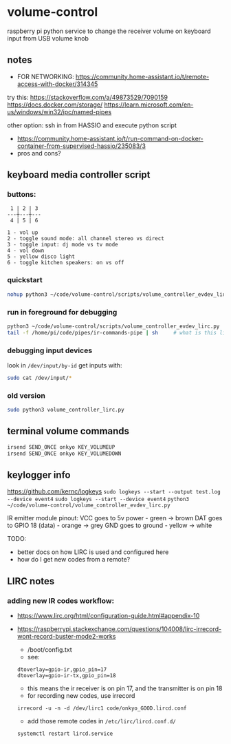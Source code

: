 # volume-control

raspberry pi python service to change the receiver volume on keyboard input from
USB volume knob

## notes

<!-- TODO: -->

- FOR NETWORKING: https://community.home-assistant.io/t/remote-access-with-docker/314345

try this:
https://stackoverflow.com/a/49873529/7090159
https://docs.docker.com/storage/
https://learn.microsoft.com/en-us/windows/win32/ipc/named-pipes

other option: ssh in from HASSIO and execute python script

- https://community.home-assistant.io/t/run-command-on-docker-container-from-supervised-hassio/235083/3
- pros and cons?

## keyboard media controller script

### buttons:

```
 1 | 2 | 3
---┼---┼---
 4 | 5 | 6

1 - vol up
2 - toggle sound mode: all channel stereo vs direct
3 - toggle input: dj mode vs tv mode
4 - vol down
5 - yellow disco light
6 - toggle kitchen speakers: on vs off
```

### quickstart

```bash
nohup python3 ~/code/volume-control/scripts/volume_controller_evdev_lirc.py & disown
```

### run in foreground for debugging

```bash
python3 ~/code/volume-control/scripts/volume_controller_evdev_lirc.py
tail -f /home/pi/code/pipes/ir-commands-pipe | sh     # what is this line doing
```

### debugging input devices

look in `/dev/input/by-id`
get inputs with:

```bash
sudo cat /dev/input/*
```

### old version

```bash
sudo python3 volume_controller_lirc.py
```

## terminal volume commands

```bash
irsend SEND_ONCE onkyo KEY_VOLUMEUP
irsend SEND_ONCE onkyo KEY_VOLUMEDOWN
```

## keylogger info

https://github.com/kernc/logkeys
`sudo logkeys --start --output test.log --device event4`
`sudo logkeys --start --device event4`
`python3 ~/code/volume-control/volume_controller_evdev_lirc.py`

IR emitter module pinout:
VCC goes to 5v power - green -> brown
DAT goes to GPIO 18 (data) - orange -> grey
GND goes to ground - yellow -> white

TODO:

- better docs on how LIRC is used and configured here
- how do I get new codes from a remote?

## LIRC notes

### adding new IR codes workflow:

- https://www.lirc.org/html/configuration-guide.html#appendix-10
- https://raspberrypi.stackexchange.com/questions/104008/lirc-irrecord-wont-record-buster-mode2-works

  - /boot/config.txt
  - see:

  ```
  dtoverlay=gpio-ir,gpio_pin=17
  dtoverlay=gpio-ir-tx,gpio_pin=18
  ```

  - this means the ir receiver is on pin 17, and the transmitter is on pin 18
  - for recording new codes, use irrecord

  ```
  irrecord -u -n -d /dev/lirc1 code/onkyo_GOOD.lircd.conf
  ```

  - add those remote codes in `/etc/lirc/lircd.conf.d/`

  ```
  systemctl restart lircd.service
  ```
